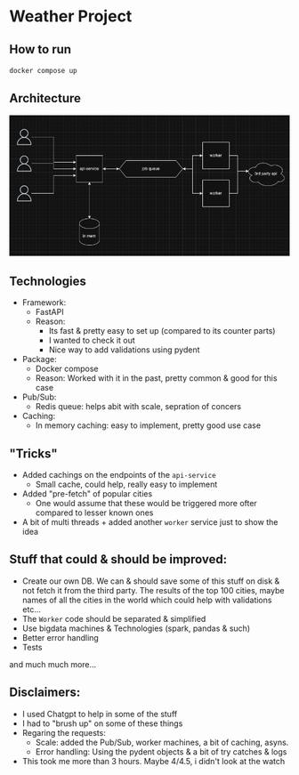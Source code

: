 # Weather Project

## How to run
```bash
docker compose up
```
## Architecture
![Alt text](archi.png)

## Technologies
- Framework: 
    - FastAPI
    - Reason: 
        - Its fast & pretty easy to set up (compared to its counter parts)
        - I wanted to check it out
        - Nice way to add validations using pydent
- Package:
    - Docker compose
    - Reason: Worked with it in the past, pretty common & good for this case
- Pub/Sub:
   - Redis queue: helps abit with scale, sepration of concers
- Caching:
   - In memory caching: easy to implement, pretty good use case

## "Tricks"
- Added cachings on the endpoints of the `api-service`
   - Small cache, could help, really easy to implement
- Added "pre-fetch" of popular cities
   - One would assume that these would be triggered more ofter compared to lesser known ones
- A bit of multi threads + added another `worker` service just to show the idea

## Stuff that could & should be improved:
- Create our own DB. We can & should save some of this stuff on disk & not fetch it from the third party. The results of the top 100 cities, maybe names of all the cities in the world which could help with validations etc...
- The `Worker` code should be separated & simplified
- Use bigdata machines & Technologies (spark, pandas & such)
- Better error handling
- Tests

and much much more...

## Disclaimers:
- I used Chatgpt to help in some of the stuff
- I had to "brush up" on some of these things
- Regaring the requests:
    - Scale: added the Pub/Sub, worker machines, a bit of caching, asyns.
    - Error handling: Using the pydent objects & a bit of try catches & logs
- This took me more than 3 hours. Maybe 4/4.5, i didn't look at the watch

